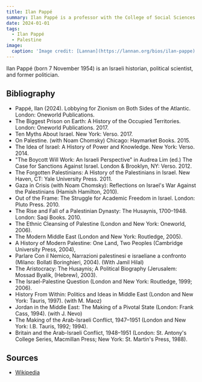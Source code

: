 ```yaml
---
title: Ilan Pappé
summary: Ilan Pappé is a professor with the College of Social Sciences and International Studies at the University of Exeter in the United Kingdom, director of the university's European Centre for Palestine Studies, and co-director of the Exeter Centre for Ethno-Political Studies.
date: 2024-01-01
tags:
  - Ilan Pappé
  - Palestine
image:
  caption: 'Image credit: [Lannan](https://lannan.org/bios/ilan-pappe)'
---
```


Ilan Pappé (born 7 November 1954) is an Israeli historian, political scientist, and former politician.

## Bibliography

- Pappé, Ilan (2024). Lobbying for Zionism on Both Sides of the Atlantic. London: Oneworld Publications. 
- The Biggest Prison on Earth: A History of the Occupied Territories. London: Oneworld Publications. 2017. 
- Ten Myths About Israel. New York: Verso. 2017. 
- On Palestine. (with Noam Chomsky) Chicago: Haymarket Books. 2015. 
- The Idea of Israel: A History of Power and Knowledge. New York: Verso. 2014.
- "The Boycott Will Work: An Israeli Perspective" in Audrea Lim (ed.) The Case for Sanctions Against Israel. London & Brooklyn, NY: Verso. 2012.
- The Forgotten Palestinians: A History of the Palestinians in Israel. New Haven, CT: Yale University Press. 2011.
- Gaza in Crisis (with Noam Chomsky): Reflections on Israel's War Against the Palestinians (Hamish Hamilton, 2010). 
- Out of the Frame: The Struggle for Academic Freedom in Israel. London: Pluto Press. 2010.
- The Rise and Fall of a Palestinian Dynasty: The Husaynis, 1700–1948. London: Saqi Books. 2010.
- The Ethnic Cleansing of Palestine (London and New York: Oneworld, 2006). 
- The Modern Middle East (London and New York: Routledge, 2005). 
- A History of Modern Palestine: One Land, Two Peoples (Cambridge University Press, 2004), 
- Parlare Con il Nemico, Narrazioni palestinesi e israeliane a confronto (Milano: Bollati Boringhieri, 2004). (With Jamil Hilal)
- The Aristocracy: The Husaynis; A Political Biography (Jerusalem: Mossad Byalik, (Hebrew), 2003).
- The Israel-Palestine Question (London and New York: Routledge, 1999; 2006). 
- History From Within: Politics and Ideas in Middle East (London and New York: Tauris, 1997). (with M. Maoz)
- Jordan in the Middle East: The Making of a Pivotal State (London: Frank Cass, 1994). (with J. Nevo)
- The Making of the Arab-Israeli Conflict, 1947–1951 (London and New York: I.B. Tauris, 1992; 1994). 
- Britain and the Arab-Israeli Conflict, 1948–1951 (London: St. Antony's College Series, Macmillan Press; New York: St. Martin's Press, 1988). 

## Sources

- [Wikipedia](https://en.wikipedia.org/wiki/Ilan_Papp%C3%A9)